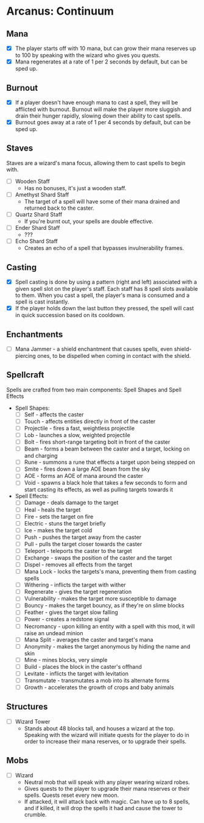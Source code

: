 # Arcanus: Continuum

## Mana
- [x] The player starts off with 10 mana, but can grow their mana reserves up to 100 by speaking with the wizard who gives you quests.
- [x] Mana regenerates at a rate of 1 per 2 seconds by default, but can be sped up.

## Burnout
- [x] If a player doesn't have enough mana to cast a spell, they will be afflicted with burnout. Burnout will make the player more sluggish and drain their hunger rapidly, slowing down their ability to cast spells.
- [x] Burnout goes away at a rate of 1 per 4 seconds by default, but can be sped up.

## Staves
Staves are a wizard's mana focus, allowing them to cast spells to begin with.
- [ ] Wooden Staff
  - Has no bonuses, it's just a wooden staff.
- [ ] Amethyst Shard Staff
  - The target of a spell will have some of their mana drained and returned back to the caster.
- [ ] Quartz Shard Staff
  - If you're burnt out, your spells are double effective.
- [ ] Ender Shard Staff
  - ???
- [ ] Echo Shard Staff
  - Creates an echo of a spell that bypasses invulnerability frames.

## Casting
- [x] Spell casting is done by using a pattern (right and left) associated with a given spell slot on the player's staff. Each staff has 8 spell slots available to them. When you cast a spell, the player's mana is consumed and a spell is cast instantly.
- [x] If the player holds down the last button they pressed, the spell will cast in quick succession based on its cooldown.

## Enchantments
- [ ] Mana Jammer - a shield enchantment that causes spells, even shield-piercing ones, to be dispelled when coming in contact with the shield.

## Spellcraft
Spells are crafted from two main components: Spell Shapes and Spell Effects
- Spell Shapes:
  - [ ] Self - affects the caster
  - [ ] Touch - affects entities directly in front of the caster
  - [ ] Projectile - fires a fast, weightless projectile
  - [ ] Lob - launches a slow, weighted projectile
  - [ ] Bolt - fires short-range targeting bolt in front of the caster
  - [ ] Beam - forms a beam between the caster and a target, locking on and charging
  - [ ] Rune - summons a rune that effects a target upon being stepped on
  - [ ] Smite - fires down a large AOE beam from the sky
  - [ ] AOE - forms an AOE of mana around the caster
  - [ ] Void - spawns a black hole that takes a few seconds to form and start casting its effects, as well as pulling targets towards it
- Spell Effects:
  - [ ] Damage - deals damage to the target
  - [ ] Heal - heals the target
  - [ ] Fire - sets the target on fire
  - [ ] Electric - stuns the target briefly
  - [ ] Ice - makes the target cold
  - [ ] Push - pushes the target away from the caster
  - [ ] Pull - pulls the target closer towards the caster
  - [ ] Teleport - teleports the caster to the target
  - [ ] Exchange - swaps the position of the caster and the target
  - [ ] Dispel - removes all effects from the target
  - [ ] Mana Lock - locks the targets's mana, preventing them from casting spells
  - [ ] Withering - inflicts the target with wither
  - [ ] Regenerate - gives the target regeneration
  - [ ] Vulnerability - makes the target more susceptible to damage
  - [ ] Bouncy - makes the target bouncy, as if they're on slime blocks
  - [ ] Feather - gives the target slow falling
  - [ ] Power - creates a redstone signal
  - [ ] Necromancy - upon killing an entity with a spell with this mod, it will raise an undead minion
  - [ ] Mana Split - averages the caster and target's mana
  - [ ] Anonymity - makes the target anonymous by hiding the name and skin
  - [ ] Mine - mines blocks, very simple
  - [ ] Build - places the block in the caster's offhand
  - [ ] Levitate - inflicts the target with levitation
  - [ ] Transmutate - transmutates a mob into its alternate forms
  - [ ] Growth - accelerates the growth of crops and baby animals

## Structures
- [ ] Wizard Tower
  - Stands about 48 blocks tall, and houses a wizard at the top. Speaking with the wizard will initiate quests for the player to do in order to increase their mana reserves, or to upgrade their spells.

## Mobs
- [ ] Wizard
  - Neutral mob that will speak with any player wearing wizard robes.
  - Gives quests to the player to upgrade their mana reserves or their spells. Quests reset every new moon.
  - If attacked, it will attack back with magic. Can have up to 8 spells, and if killed, it will drop the spells it had and cause the tower to crumble.

